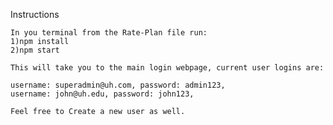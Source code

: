 Instructions

    In you terminal from the Rate-Plan file run:
    1)npm install
    2)npm start

    This will take you to the main login webpage, current user logins are:

    username: superadmin@uh.com, password: admin123,
    username: john@uh.edu, password: john123,

    Feel free to Create a new user as well.